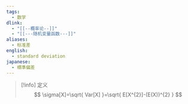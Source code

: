 ```yaml
---
tags:
  - 数学
dlink:
  - "[[--概率论--]]"
  - "[[---随机变量函数---]]"
aliases:
  - 标准差
english:
  - standard deviation
japanese:
  - 標準偏差
---
```

>[!info] 定义
> $$
> \sigma[X]=\sqrt{  Var[X] }=\sqrt{ E[X^{2}]-(E(X))^{2} }
> $$
